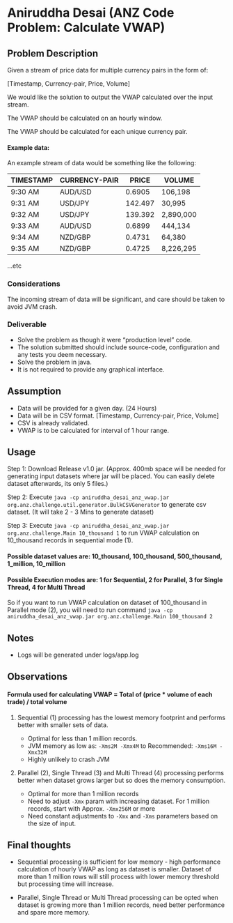 # Aniruddha Desai (ANZ Code Problem: Calculate VWAP)

## Problem Description

Given a stream of price data for multiple currency pairs in the form of:

[Timestamp, Currency-pair, Price, Volume]

We would like the solution to output the VWAP calculated over the input stream.

The VWAP should be calculated on an hourly window.

The VWAP should be calculated for each unique currency pair.

#### Example data:

An example stream of data would be something like the following:


| TIMESTAMP | CURRENCY-PAIR |  PRICE  |  VOLUME   |
|-----------|---------------|---------|-----------|
| 9:30 AM   |     AUD/USD   | 0.6905  | 106,198   |
| 9:31 AM   |     USD/JPY   | 142.497 | 30,995    |
| 9:32 AM   |     USD/JPY   | 139.392 | 2,890,000 |
| 9:33 AM   |     AUD/USD   | 0.6899  | 444,134   |
| 9:34 AM   |     NZD/GBP   | 0.4731  | 64,380    |
| 9:35 AM   |     NZD/GBP   | 0.4725  | 8,226,295 |

...etc


### Considerations
The incoming stream of data will be significant, and care should be taken to avoid JVM
crash.

### Deliverable
- Solve the problem as though it were “production level” code.
- The solution submitted should include source-code, configuration and any tests you
  deem necessary.
- Solve the problem in java.
- It is not required to provide any graphical interface.

## Assumption

- Data will be provided for a given day. (24 Hours)
- Data will be in CSV format. [Timestamp, Currency-pair, Price, Volume]
- CSV is already validated.
- VWAP is to be calculated for interval of 1 hour range.

## Usage

Step 1: Download Release v1.0 jar. (Approx. 400mb space will be needed for generating input datasets where jar will be placed. You can easily delete dataset afterwards, its only 5 files.)

Step 2: Execute ```java -cp aniruddha_desai_anz_vwap.jar org.anz.challenge.util.generator.BulkCSVGenerator``` to generate csv dataset. (It will take 2 - 3 Mins to generate dataset)

Step 3: Execute ```java -cp aniruddha_desai_anz_vwap.jar org.anz.challenge.Main 10_thousand 1``` to run VWAP calculation on 10_thousand records in sequential mode (1).

#### Possible dataset values are: 10_thousand, 100_thousand, 500_thousand, 1_million, 10_million

#### Possible Execution modes are: 1 for Sequential, 2 for Parallel, 3 for Single Thread, 4 for Multi Thread

So if you want to run VWAP calculation on dataset of 100_thousand in Parallel mode (2), you will need to run command ```java -cp aniruddha_desai_anz_vwap.jar org.anz.challenge.Main 100_thousand 2```

## Notes
- Logs will be generated under logs/app.log

## Observations

#### Formula used for calculating VWAP = Total of (price * volume of each trade) / total volume

1. Sequential (1) processing has the lowest memory footprint and performs better with smaller sets of data.
    - Optimal for less than 1 million records.
    - JVM memory as low as: ```-Xms2M -Xmx4M``` to Recommended: ```-Xms16M -Xmx32M```
    - Highly unlikely to crash JVM

2. Parallel (2), Single Thread (3) and Multi Thread (4) processing performs better when dataset grows larger but so does the memory consumption.
    - Optimal for more than 1 million records
    - Need to adjust ```-Xmx``` param with increasing dataset. For 1 million records, start with Approx. ```-Xmx256M``` or more
    - Need constant adjustments to ```-Xmx``` and ```-Xms``` parameters based on the size of input.


## Final thoughts

- Sequential processing is sufficient for low memory - high performance calculation of hourly VWAP as long as dataset is smaller. Dataset of more than 1 million rows will still process with lower memory threshold but processing time will increase.

- Parallel, Single Thread or Multi Thread processing can be opted when dataset is growing more than 1 million records, need better performance and spare more memory.
